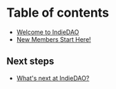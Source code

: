 # Table of contents

* [Welcome to IndieDAO](README.md)
* [New Members Start Here!](new-members-start-here.md)

## Next steps

* [What's next at IndieDAO?](next-steps/whats-next-at-indiedao.md)
